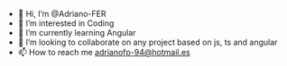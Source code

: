 - 👋 Hi, I’m @Adriano-FER
- 👀 I’m interested in Coding
- 🌱 I’m currently learning Angular
- 💞️ I’m looking to collaborate on any project based on js, ts and angular
- 📫 How to reach me adrianofp-94@hotmail.es

